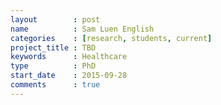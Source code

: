 ```yaml
---
layout        : post
name          : Sam Luen English
categories    : [research, students, current]
project_title : TBD
keywords      : Healthcare
type          : PhD
start_date    : 2015-09-28
comments      : true
---
```


